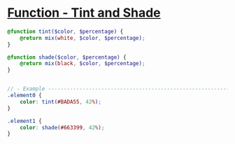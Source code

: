 [Function - Tint and Shade](https://css-tricks.com/snippets/sass/tint-shade-functions/)
===

```scss
@function tint($color, $percentage) {
    @return mix(white, $color, $percentage);
}

@function shade($color, $percentage) {
    @return mix(black, $color, $percentage);
}


// - Example ---------------------------------------------------------------------------------------
.element0 {
    color: tint(#BADA55, 42%);
}

.element1 {
    color: shade(#663399, 42%);
}
```
